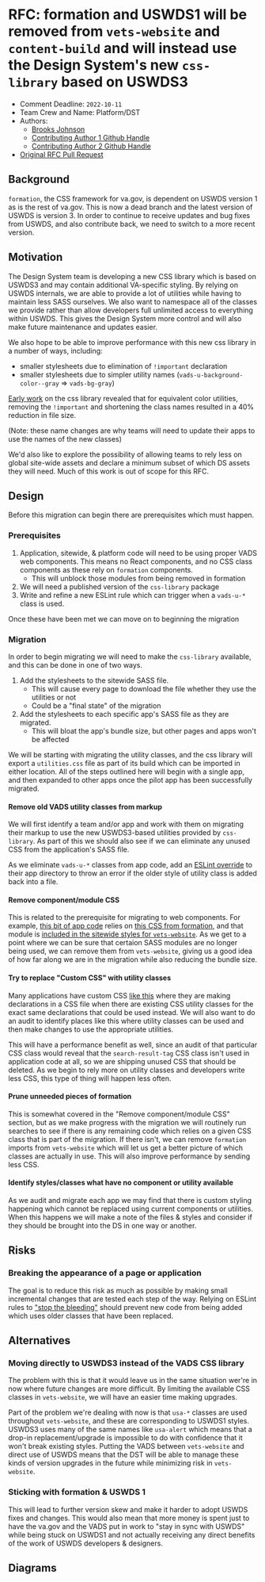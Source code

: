 # RFC: formation and USWDS1 will be removed from `vets-website` and `content-build` and will instead use the Design System's new `css-library` based on USWDS3

* Comment Deadline: `2022-10-11`
* Team Crew and Name: Platform/DST
* Authors:
  * [Brooks Johnson](https://github.com/bkjohnson)
  * [Contributing Author 1 Github Handle](https://github.com/ContributingAuthor1Handle)
  * [Contributing Author 2 Github Handle](https://github.com/ContributingAuthor2Handle)
* [Original RFC Pull Request](https://github.com/department-of-veterans-affairs/va.gov-platform-arch/pull/-1)

## Background

`formation`, the CSS framework for va.gov, is dependent on USWDS version 1 as is the rest of va.gov. This is now a dead branch and the latest version of USWDS is version 3.
In order to continue to receive updates and bug fixes from USWDS, and also contribute back, we need to switch to a more recent version.

## Motivation

The Design System team is developing a new CSS library which is based on USWDS3 and may contain additional VA-specific styling.
By relying on USWDS internals, we are able to provide a lot of utilities while having to maintain less SASS ourselves.
We also want to namespace all of the classes we provide rather than allow developers full unlimited access to everything within USWDS.
This gives the Design System more control and will also make future maintenance and updates easier.

We also hope to be able to improve performance with this new css library in a number of ways, including:

- smaller stylesheets due to elimination of `!important` declaration
- smaller stylesheets due to simpler utility names (`vads-u-background-color--gray` => `vads-bg-gray`)

 [Early work](https://github.com/department-of-veterans-affairs/component-library/pull/452) on the css library revealed that for equivalent color utilities, removing the `!important` and shortening the class names resulted in a 40% reduction in file size.

(Note: these name changes are why teams will need to update their apps to use the names of the new classes)

We'd also like to explore the possibility of allowing teams to rely less on global site-wide assets and declare a minimum subset of which DS assets they will need. Much of this work is out of scope for this RFC.

## Design

Before this migration can begin there are prerequisites which must happen.

### Prerequisites

1. Application, sitewide, & platform code will need to be using proper VADS web components. This means no React components,
and no CSS class components as these rely on `formation` components.
    - This will unblock those modules from being removed in formation
1. We will need a published version of the `css-library` package
1. Write and refine a new ESLint rule which can trigger when a `vads-u-*` class is used.

Once these have been met we can move on to beginning the migration

### Migration

In order to begin migrating we will need to make the `css-library` available, and this can be done in one of two ways.

1. Add the stylesheets to the sitewide SASS file.
    - This will cause every page to download the file whether they use the utilities or not
    - Could be a "final state" of the migration
1. Add the stylesheets to each specific app's SASS file as they are migrated.
    - This will bloat the app's bundle size, but other pages and apps won't be affected

We will be starting with migrating the utility classes, and the css library will export a `utilities.css` file as part of its build which can be imported in either location. All of the steps outlined here will begin with a single app, and then expanded to other apps once the pilot app has been successfully migrated.

#### Remove old VADS utility classes from markup
We will first identify a team and/or app and work with them on migrating their markup to use the new USWDS3-based utilities provided by `css-library`. As part of this we should also see if we can eliminate any unused CSS from the application's SASS file.

As we eliminate `vads-u-*` classes from app code, add an [ESLint override](https://eslint.org/docs/latest/user-guide/configuring/configuration-files#how-do-overrides-work) to their app directory to throw an error if the older style of utility class is added back into a file.

#### Remove component/module CSS

This is related to the prerequisite for migrating to web components. For example, [this bit of app code](https://github.com/department-of-veterans-affairs/vets-website/blob/4885e8c532f77801712a6d39c0625f8ceb19a556/src/applications/vaos/new-appointment/components/VAFacilityPage/FacilitiesNotShown.jsx#L81) relies on [this CSS from formation](https://github.com/department-of-veterans-affairs/veteran-facing-services-tools/blob/f0e1d666503ecf4aafcb421bbc47fc7f76abec4a/packages/formation/sass/modules/_m-additional-info.scss#L1-L4), and that module is [included in the sitewide styles for `vets-website`](https://github.com/department-of-veterans-affairs/vets-website/blob/4885e8c532f77801712a6d39c0625f8ceb19a556/src/platform/site-wide/sass/style.scss#L16). As we get to a point where we can be sure that certaion SASS modules are no longer being used, we can remove them from `vets-website`, giving us a good idea of how far along we are in the migration while also reducing the bundle size.

#### Try to replace "Custom CSS" with utility classes

Many applications have custom CSS [like this](https://github.com/department-of-veterans-affairs/vets-website/blob/fad1a404cc2c7a8c33153d159523c14888d6fa03/src/applications/gi/sass/partials/_gi-search-page.scss#L303-L310) where they are making declarations in a CSS file when there are existing CSS utility classes for the exact same declarations that could be used instead. We will also want to do an audit to identify places like this where utility classes can be used and then make changes to use the appropriate utilities.

This will have a performance benefit as well, since an audit of that particular CSS class would reveal that the `search-result-tag` CSS class isn't used in application code at all, so we are shipping unused CSS that should be deleted. As we begin to rely more on utility classes and developers write less CSS, this type of thing will happen less often.

#### Prune unneeded pieces of formation

This is somewhat covered in the "Remove component/module CSS" section, but as we make progress with the migration we will routinely run searches to see if there is any remaining code which relies on a given CSS class that is part of the migration. If there isn't, we can remove `formation` imports from `vets-website` which will let us get a better picture of which classes are actually in use. This will also improve performance by sending less CSS.

#### Identify styles/classes what have no component or utility available

As we audit and migrate each app we may find that there is custom styling happening which cannot be replaced using current components or utilities. When this happens we will make a note of the files & styles and consider if they should be brought into the DS in one way or another.

## Risks

### Breaking the appearance of a page or application

The goal is to reduce this risk as much as possible by making small incremental changes that are tested each step of the way. Relying on ESLint rules to ["stop the bleeding"](https://lethain.com/migrations/) should prevent new code from being added which uses older classes that have been replaced.

## Alternatives

### Moving directly to USWDS3 instead of the VADS CSS library

The problem with this is that it would leave us in the same situation wer're in now where future changes are more difficult.
By limiting the available CSS classes in `vets-website`, we will have an easier time making upgrades.

Part of the problem we're dealing with now is that `usa-*` classes are used throughout `vets-website`, and these are corresponding to USWDS1 styles. USWDS3 uses many of the same names like `usa-alert` which means that a drop-in replacement/upgrade is impossible to do with confidence that it won't break existing styles. Putting the VADS between `vets-website` and direct use of USWDS means that the DST will be able to manage these kinds of version upgrades in the future while minimizing risk in `vets-website`.

### Sticking with formation & USWDS 1

This will lead to further version skew and make it harder to adopt USWDS fixes and changes. This would also mean that more money is spent just to have the va.gov and the VADS put in work to "stay in sync with USWDS" while being stuck on USWDS1 and not actually receiving any direct benefits of the work of USWDS developers & designers.

## Diagrams

<!--
Try to visually represent the proposal using a [diagram](https://docs.github.com/en/get-started/writing-on-github/working-with-advanced-formatting/creating-diagrams). [Live editor](https://mermaid.live/)

-->


